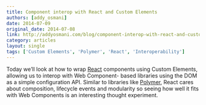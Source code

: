 ```yaml
---
title: Component interop with React and Custom Elements
authors: [addy_osmani]
date: 2014-07-09
original_date: 2014-07-08
link: http://addyosmani.com/blog/component-interop-with-react-and-custom-elements/
category: articles
layout: single
tags: ['Custom Elements', 'Polymer', 'React', 'Interoperability']
---
```


Today we’ll look at how to wrap [React](http://facebook.github.io/react/) components using Custom Elements, allowing us to interop with Web Component- based libraries using the DOM as a simple configuration API. Similar to libraries like [Polymer](http://polymer-project.org/), React cares about composition, lifecycle events and modularity so seeing how well it fits with Web Components is an interesting thought experiment.

<!-- Excerpt -->
